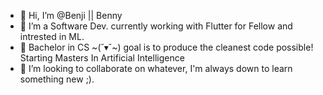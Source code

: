 - 👋 Hi, I’m @Benji || Benny
- 👀 I’m a Software Dev. currently working with Flutter for Fellow and intrested in ML. 
- 🌱 Bachelor in CS \~(˘▾˘\~) goal is to produce the cleanest code possible! Starting Masters In Artificial Intelligence
- 💞️ I’m looking to collaborate on whatever, I'm always down to learn something new  ;).

<!---
BaronBrabant/BaronBrabant is a ✨ special ✨ repository because its `README.md` (this file) appears on your GitHub profile.
You can click the Preview link to take a look at your changes.
--->
